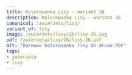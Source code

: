```yaml
---
title: Kolorowanka Lisy - wariant 26
description: Kolorowanka Lisy - wariant 26
canonical: /zwierzeta/lisy/
variant_of: lisy
image: /zwierzeta/lisy/26/lisy-26.svg
pdf: /zwierzeta/lisy/26/lisy-26.pdf
alt: "Darmowa kolorowanka lisy do druku PDF"
tags:
- zwierzeta
- lisy
---
```

